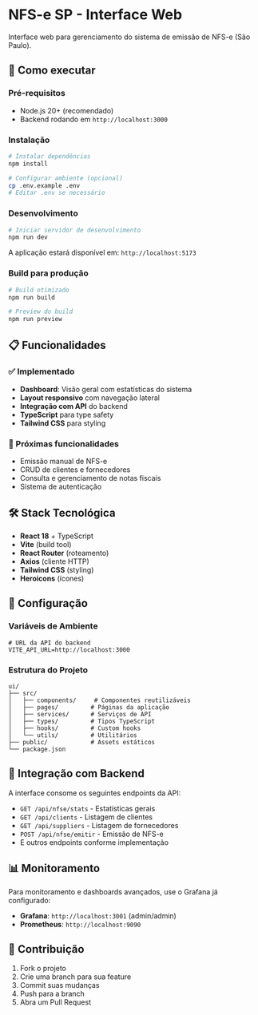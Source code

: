 # NFS-e SP - Interface Web

Interface web para gerenciamento do sistema de emissão de NFS-e (São Paulo).

## 🚀 Como executar

### Pré-requisitos

- Node.js 20+ (recomendado)
- Backend rodando em `http://localhost:3000`

### Instalação

```bash
# Instalar dependências
npm install

# Configurar ambiente (opcional)
cp .env.example .env
# Editar .env se necessário
```

### Desenvolvimento

```bash
# Iniciar servidor de desenvolvimento
npm run dev
```

A aplicação estará disponível em: `http://localhost:5173`

### Build para produção

```bash
# Build otimizado
npm run build

# Preview do build
npm run preview
```

## 📋 Funcionalidades

### ✅ Implementado
- **Dashboard**: Visão geral com estatísticas do sistema
- **Layout responsivo** com navegação lateral
- **Integração com API** do backend
- **TypeScript** para type safety
- **Tailwind CSS** para styling

### 🔄 Próximas funcionalidades
- Emissão manual de NFS-e
- CRUD de clientes e fornecedores
- Consulta e gerenciamento de notas fiscais
- Sistema de autenticação

## 🛠️ Stack Tecnológica

- **React 18** + TypeScript
- **Vite** (build tool)
- **React Router** (roteamento)
- **Axios** (cliente HTTP)
- **Tailwind CSS** (styling)
- **Heroicons** (ícones)

## 🔧 Configuração

### Variáveis de Ambiente

```env
# URL da API do backend
VITE_API_URL=http://localhost:3000
```

### Estrutura do Projeto

```
ui/
├── src/
│   ├── components/     # Componentes reutilizáveis
│   ├── pages/         # Páginas da aplicação
│   ├── services/      # Serviços de API
│   ├── types/         # Tipos TypeScript
│   ├── hooks/         # Custom hooks
│   └── utils/         # Utilitários
├── public/            # Assets estáticos
└── package.json
```

## 🔗 Integração com Backend

A interface consome os seguintes endpoints da API:

- `GET /api/nfse/stats` - Estatísticas gerais
- `GET /api/clients` - Listagem de clientes
- `GET /api/suppliers` - Listagem de fornecedores
- `POST /api/nfse/emitir` - Emissão de NFS-e
- E outros endpoints conforme implementação

## 📊 Monitoramento

Para monitoramento e dashboards avançados, use o Grafana já configurado:

- **Grafana**: `http://localhost:3001` (admin/admin)
- **Prometheus**: `http://localhost:9090`

## 🤝 Contribuição

1. Fork o projeto
2. Crie uma branch para sua feature
3. Commit suas mudanças
4. Push para a branch
5. Abra um Pull Request
